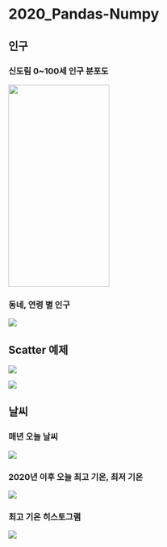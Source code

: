 # 2020_Pandas-Numpy


## 인구
### 신도림 0~100세 인구 분포도

<!-- <img src="이미지주소.png" width="200" height="400"/> -->
<img src="https://velog.velcdn.com/images/thdalwh3867/post/005b8617-6bf4-46f7-84f9-64422270a9fd/image.png" width="200" height="400"/>

### 동네, 연령 별 인구 
![](https://velog.velcdn.com/images/thdalwh3867/post/d98d3425-2142-49fb-8377-b971098fc64a/image.png)

## Scatter 예제
![](https://velog.velcdn.com/images/thdalwh3867/post/cabffe52-7c52-4b8b-aa43-f80e94702ebf/image.png)

![](https://velog.velcdn.com/images/thdalwh3867/post/0b2946a8-f489-4ef4-adcc-fed0e37bbab8/image.png)



## 날씨

### 매년 오늘 날씨
![](https://velog.velcdn.com/images/thdalwh3867/post/ebc3acae-c863-44a6-abe2-6a17c1042610/image.png)

### 2020년 이후 오늘 최고 기온, 최저 기온
![](https://velog.velcdn.com/images/thdalwh3867/post/8fd0fcf3-55a6-4c59-8efd-6c236ed10eeb/image.png)

### 최고 기온 히스토그램
![](https://velog.velcdn.com/images/thdalwh3867/post/a1fac6e7-660e-453d-ac38-11e3e8171005/image.png)




